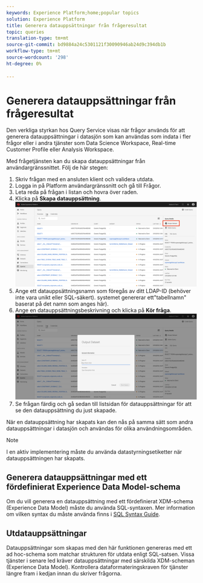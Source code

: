 ```yaml
---
keywords: Experience Platform;home;popular topics
solution: Experience Platform
title: Generera datauppsättningar från frågeresultat
topic: queries
translation-type: tm+mt
source-git-commit: bd9884a24c5301121f30090946ab24d9c394db1b
workflow-type: tm+mt
source-wordcount: '298'
ht-degree: 0%

---
```



# Generera datauppsättningar från frågeresultat

Den verkliga styrkan hos Query Service visas när frågor används för att generera datauppsättningar i datasjön som kan användas som indata i fler frågor eller i andra tjänster som Data Science Workspace, Real-time Customer Profile eller Analysis Workspace.

Med frågetjänsten kan du skapa datauppsättningar från användargränssnittet. Följ de här stegen:

1. Skriv frågan med en ansluten klient och validera utdata.
2. Logga in på Platform användargränssnitt och gå till Frågor.
3. Leta reda på frågan i listan och hovra över raden.
4. Klicka på **Skapa datauppsättning**. ![Bild](../images/queries/create-datasets/click-create-dataset.png)
5. Ange ett datauppsättningsnamn som föregås av ditt LDAP-ID (behöver inte vara unikt eller SQL-säkert). systemet genererar ett&quot;tabellnamn&quot; baserat på det namn som anges här).
6. Ange en datauppsättningsbeskrivning och klicka på **Kör fråga**.![Bild](../images/queries/create-datasets/run-query.png)
7. Se frågan färdig och gå sedan till listsidan för datauppsättningar för att se den datauppsättning du just skapade.

När en datauppsättning har skapats kan den nås på samma sätt som andra datauppsättningar i datasjön och användas för olika användningsområden.

>[!NOTE]
>
>I en aktiv implementering måste du använda datastyrningsetiketter när datauppsättningen har skapats.

## Generera datauppsättningar med ett fördefinierat Experience Data Model-schema

Om du vill generera en datauppsättning med ett fördefinierat XDM-schema (Experience Data Model) måste du använda SQL-syntaxen. Mer information om vilken syntax du måste använda finns i [SQL Syntax Guide](../sql/syntax.md#create-table-as-select).

## Utdatauppsättningar

Datauppsättningar som skapas med den här funktionen genereras med ett ad hoc-schema som matchar strukturen för utdata enligt SQL-satsen. Vissa tjänster i senare led kräver datauppsättningar med särskilda XDM-scheman (Experience Data Model). Kontrollera dataformateringskraven för tjänster längre fram i kedjan innan du skriver frågorna.